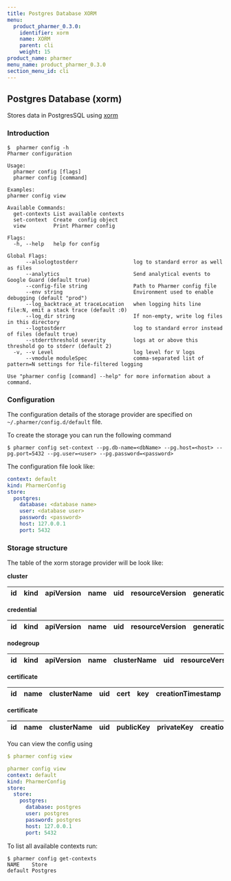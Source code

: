 ```yaml
---
title: Postgres Database XORM
menu:
  product_pharmer_0.3.0:
    identifier: xorm
    name: XORM
    parent: cli
    weight: 15
product_name: pharmer
menu_name: product_pharmer_0.3.0
section_menu_id: cli
---
```


## Postgres Database (xorm)

Stores data in PostgresSQL using [xorm](https://github.com/go-xorm/xorm)


### Introduction

```console
$  pharmer config -h
Pharmer configuration

Usage:
  pharmer config [flags]
  pharmer config [command]

Examples:
pharmer config view

Available Commands:
  get-contexts List available contexts
  set-context  Create  config object
  view         Print Pharmer config

Flags:
  -h, --help   help for config

Global Flags:
      --alsologtostderr                  log to standard error as well as files
      --analytics                        Send analytical events to Google Guard (default true)
      --config-file string               Path to Pharmer config file
      --env string                       Environment used to enable debugging (default "prod")
      --log_backtrace_at traceLocation   when logging hits line file:N, emit a stack trace (default :0)
      --log_dir string                   If non-empty, write log files in this directory
      --logtostderr                      log to standard error instead of files (default true)
      --stderrthreshold severity         logs at or above this threshold go to stderr (default 2)
  -v, --v Level                          log level for V logs
      --vmodule moduleSpec               comma-separated list of pattern=N settings for file-filtered logging

Use "pharmer config [command] --help" for more information about a command.
```

### Configuration

The configuration details of the storage provider are specified on `~/.pharmer/config.d/default` file.

To create the storage you can run the following command

```console
$ pharmer config set-context --pg.db-name=<dbName> --pg.host=<host> --pg.port=5432 --pg.user=<user> --pg.password=<password>

```

The configuration file look like:

```yaml
context: default
kind: PharmerConfig
store:
  postgres:
    database: <database name>
    user: <database user>
    password: <password>
    host: 127.0.0.1
    port: 5432
```

### Storage structure

The table of the xorm storage provider will be look like:

**cluster**

|id|kind|apiVersion|name|uid|resourceVersion|generation|labels|data|creationTimestamp|dateModified|deletionTimestamp|
|--|----|----------|----|---|---------------|----------|------|----|-----------------|------------|-----------------|

**credential**

|id|kind|apiVersion|name|uid|resourceVersion|generation|labels|data|creationTimestamp|dateModified|deletionTimestamp|
|--|----|----------|----|---|---------------|----------|------|----|-----------------|------------|-----------------|

**nodegroup**

|id|kind|apiVersion|name|clusterName|uid|resourceVersion|generation|labels|data|creationTimestamp|dateModified|deletionTimestamp|
|--|----|----------|----|-----------|---|---------------|----------|------|----|-----------------|------------|-----------------|

**certificate**

|id|name|clusterName|uid|cert|key|creationTimestamp|dateModified|deletionTimestamp|
|--|----|-----------|---|----|---|-----------------|------------|-----------------|

**certificate**

|id|name|clusterName|uid|publicKey|privateKey|creationTimestamp|dateModified|deletionTimestamp|
|--|----|-----------|---|---------|----------|-----------------|------------|-----------------|


You can view the config using
```yaml
$ pharmer config view

pharmer config view
context: default
kind: PharmerConfig
store:
  store:
    postgres:
      database: postgres
      user: postgres
      password: postgres
      host: 127.0.0.1
      port: 5432

```

To list all available contexts run:
```console
$ pharmer config get-contexts
NAME	Store
default	Postgres

```